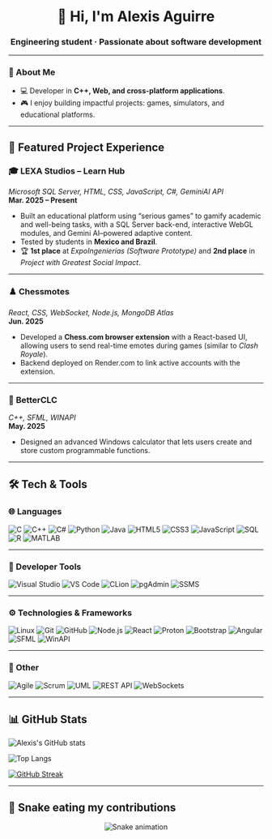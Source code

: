 <h1 align="center">👋 Hi, I'm Alexis Aguirre</h1>
<h3 align="center">Engineering student · Passionate about software development</h3>

---

### 🚀 About Me
- 💻 Developer in **C++, Web, and cross-platform applications**.  
- 🎮 I enjoy building impactful projects: games, simulators, and educational platforms.  

---

## 💼 Featured Project Experience

### 🎓 **LEXA Studios – Learn Hub**  
*Microsoft SQL Server, HTML, CSS, JavaScript, C#, GeminiAI API*  
**Mar. 2025 – Present**  
- Built an educational platform using “serious games” to gamify academic and well-being tasks, with a SQL Server back-end, interactive WebGL modules, and Gemini AI–powered adaptive content.  
- Tested by students in **Mexico and Brazil**.  
- 🏆 **1st place** at *ExpoIngenierías (Software Prototype)* and **2nd place** in *Project with Greatest Social Impact*.  

---

### ♟️ **Chessmotes**  
*React, CSS, WebSocket, Node.js, MongoDB Atlas*  
**Jun. 2025**  
- Developed a **Chess.com browser extension** with a React-based UI, allowing users to send real-time emotes during games (similar to *Clash Royale*).  
- Backend deployed on Render.com to link active accounts with the extension.  

---

### 🔢 **BetterCLC**  
*C++, SFML, WINAPI*  
**May. 2025**  
- Designed an advanced Windows calculator that lets users create and store custom programmable functions.

---

## 🛠️ Tech & Tools

### 🌐 Languages
![C](https://img.shields.io/badge/C-00599C?logo=c&logoColor=white)
![C++](https://img.shields.io/badge/C++-00599C?logo=cplusplus&logoColor=white)
![C#](https://img.shields.io/badge/C%23-239120?logo=c-sharp&logoColor=white)
![Python](https://img.shields.io/badge/Python-3776AB?logo=python&logoColor=white)
![Java](https://img.shields.io/badge/Java-007396?logo=java&logoColor=white)
![HTML5](https://img.shields.io/badge/HTML5-E34F26?logo=html5&logoColor=white)
![CSS3](https://img.shields.io/badge/CSS3-1572B6?logo=css3&logoColor=white)
![JavaScript](https://img.shields.io/badge/JavaScript-F7DF1E?logo=javascript&logoColor=black)
![SQL](https://img.shields.io/badge/SQL-003B57?logo=sqlite&logoColor=white)
![R](https://img.shields.io/badge/R-276DC3?logo=r&logoColor=white)
![MATLAB](https://img.shields.io/badge/MATLAB-0076A8?logo=mathworks&logoColor=white)

---

### 🧰 Developer Tools
![Visual Studio](https://img.shields.io/badge/Visual%20Studio-5C2D91?logo=visualstudio&logoColor=white)
![VS Code](https://img.shields.io/badge/Visual%20Studio%20Code-007ACC?logo=visualstudiocode&logoColor=white)
![CLion](https://img.shields.io/badge/CLion-000000?logo=clion&logoColor=white)
![pgAdmin](https://img.shields.io/badge/pgAdmin-336791?logo=postgresql&logoColor=white)
![SSMS](https://img.shields.io/badge/SQL%20Server%20Management%20Studio-CC2927?logo=microsoftsqlserver&logoColor=white)

---

### ⚙️ Technologies & Frameworks
![Linux](https://img.shields.io/badge/Linux-FCC624?logo=linux&logoColor=black)
![Git](https://img.shields.io/badge/Git-F05032?logo=git&logoColor=white)
![GitHub](https://img.shields.io/badge/GitHub-181717?logo=github&logoColor=white)
![Node.js](https://img.shields.io/badge/Node.js-339933?logo=node.js&logoColor=white)
![React](https://img.shields.io/badge/React-61DAFB?logo=react&logoColor=black)
![Proton](https://img.shields.io/badge/Proton-0098D8?logo=steam&logoColor=white)
![Bootstrap](https://img.shields.io/badge/Bootstrap-7952B3?logo=bootstrap&logoColor=white)
![Angular](https://img.shields.io/badge/Angular-DD0031?logo=angular&logoColor=white)
![SFML](https://img.shields.io/badge/SFML-8CC445?logo=sfml&logoColor=white)
![WinAPI](https://img.shields.io/badge/WinAPI-0078D6?logo=windows&logoColor=white)

---

### 📌 Other
![Agile](https://img.shields.io/badge/Agile-0052CC?logo=jira&logoColor=white)
![Scrum](https://img.shields.io/badge/Scrum-6DB33F?logo=scrumalliance&logoColor=white)
![UML](https://img.shields.io/badge/UML-FA7343?logoColor=white)
![REST API](https://img.shields.io/badge/REST%20APIs-02569B?logo=fastapi&logoColor=white)
![WebSockets](https://img.shields.io/badge/WebSockets-010101?logo=socket.io&logoColor=white)


---

## 📊 GitHub Stats
![Alexis's GitHub stats](https://github-readme-stats.vercel.app/api?username=aaalexturing11&show_icons=true&theme=tokyonight)  

![Top Langs](https://github-readme-stats.vercel.app/api/top-langs/?username=aaalexturing11&layout=compact&theme=tokyonight)  

[![GitHub Streak](https://github-readme-streak-stats.herokuapp.com/?user=aaalexturing11&theme=tokyonight)](https://git.io/streak-stats)

---

<!-- Snake Game Repo View -->
## 🐍 Snake eating my contributions
<div align="center">
  <img src="https://profile-readme-generator.com/assets/snake.svg" alt="Snake animation" />
</div>
